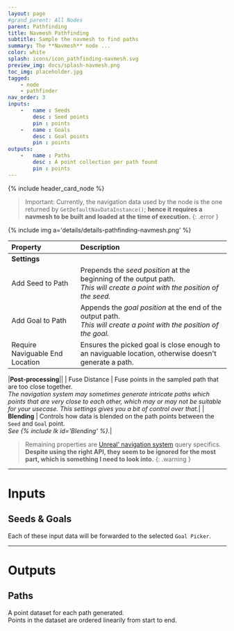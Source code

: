 ```yaml
---
layout: page
#grand_parent: All Nodes
parent: Pathfinding
title: Navmesh Pathfinding
subtitle: Sample the navmesh to find paths
summary: The **Navmesh** node ...
color: white
splash: icons/icon_pathfinding-navmesh.svg
preview_img: docs/splash-navmesh.png
toc_img: placeholder.jpg
tagged: 
    - node
    - pathfinder
nav_order: 3
inputs:
    -   name : Seeds
        desc : Seed points
        pin : points
    -   name : Goals
        desc : Goal points
        pin : points
outputs:
    -   name : Paths
        desc : A point collection per path found
        pin : points
---
```


{% include header_card_node %}

>Important: Currently, the navigation data used by the node is the one returned by `GetDefaultNavDataInstance()`; **hence it requires a navmesh to be built and loaded at the time of execution.**
{: .error }

{% include img a='details/details-pathfinding-navmesh.png' %} 

| Property       | Description          |
|:-------------|:------------------|
|**Settings**||
| Add Seed to Path           | Prepends the *seed position* at the beginning of the output path.<br>*This will create a point with the position of the seed.* |
| Add Goal to Path           | Appends the *goal position* at the end of the output path.<br>*This will create a point with the position of the goal.* |
| Require Naviguable End Location           | Ensures the picked goal is close enough to an naviguable location, otherwise doesn't generate a path. |

|**Post-processing**||
| Fuse Distance          | Fuse points in the sampled path that are too close together.<br>*The navigation system may sometimes generate intricate paths which points that are very close to each other, which may or may not be suitable for your usecase. This settings gives you a bit of control over that.*|
| **Blending**          | Controls how data is blended on the path points between the `Seed` and `Goal` point.<br>*See {% include lk id='Blending' %}.*|

> Remaining properties are [Unreal' navigation system](https://docs.unrealengine.com/4.27/en-US/InteractiveExperiences/ArtificialIntelligence/NavigationSystem/) query specifics.
> **Despite using the right API, they seem to be ignored for the most part, which is something I need to look into.**
{: .warning }

---
# Inputs
## Seeds & Goals
Each of these input data will be forwarded to the selected `Goal Picker`. 

---
# Outputs
## Paths
A point dataset for each path generated.  
Points in the dataset are ordered linearily from start to end.